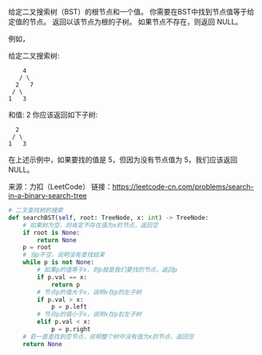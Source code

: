 给定二叉搜索树（BST）的根节点和一个值。 你需要在BST中找到节点值等于给定值的节点。 返回以该节点为根的子树。 如果节点不存在，则返回 NULL。

例如，

给定二叉搜索树:

        4
       / \
      2   7
     / \
    1   3

和值: 2
你应该返回如下子树:

      2     
     / \   
    1   3
在上述示例中，如果要找的值是 5，但因为没有节点值为 5，我们应该返回 NULL。

来源：力扣（LeetCode）
链接：https://leetcode-cn.com/problems/search-in-a-binary-search-tree


```python
# 二叉查找树的搜索
def searchBST(self, root: TreeNode, x: int) -> TreeNode:
    # 如果树为空，则肯定不存在值为x的节点，返回空
    if root is None:
        return None
    p = root
    # 当p不空，说明没有查找结束
    while p is not None:
        # 如果p的值等于x，则p就是我们要找的节点，返回p
        if p.val == x:
            return p
        # 节点p的值大于x，说明x在p的左子树
        if p.val > x:
            p = p.left
        # 节点p的值小于x，说明x在p右左子树
        elif p.val < x:
            p = p.right
    # 若一直查找到空节点，说明整个树中没有值为x的节点，返回空
    return None
```
